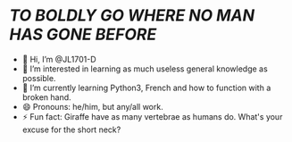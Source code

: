 # *TO BOLDLY GO WHERE NO MAN HAS GONE BEFORE*
- 👋 Hi, I’m @JL1701-D
- 👀 I’m interested in learning as much useless general knowledge as possible.
- 🌱 I’m currently learning Python3, French and how to function with a broken hand.
- 😄 Pronouns: he/him, but any/all work.
- ⚡ Fun fact: Giraffe have as many vertebrae as humans do. What's your excuse for the short neck?

<!---
JL1701-D/JL1701-D is a ✨ special ✨ repository because its `README.md` (this file) appears on your GitHub profile.
You can click the Preview link to take a look at your changes.
--->
